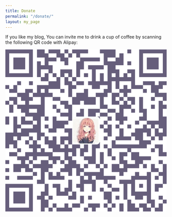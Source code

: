 ```yaml
---
title: Donate
permalink: "/donate/"
layout: my_page
---
```


If you like my blog,
You can invite me to drink a cup of coffee by scanning
the following QR code with Alipay:

![Invite me to drink coffee](/assets/images/donate.png)

